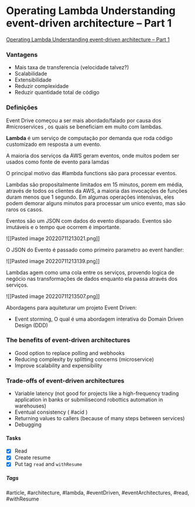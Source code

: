 # Operating Lambda Understanding event-driven architecture – Part 1
[Operating Lambda Understanding event-driven architecture – Part 1](https://aws.amazon.com/blogs/compute/operating-lambda-understanding-event-driven-architecture-part-1/)

### Vantagens

- Mais taxa de transferencia (velocidade talvez?)
- Scalabilidade
- Extensibilidade
- Reduzir complexidade
- Reduzir quantidade total de código

### Definições

Event Drive começou a ser mais abordado/falado por causa dos #microservices , os quais se beneficiam em muito com lambdas.

**Lambda** é um serviço de computação por demanda que roda código customizado em resposta a um evento.

A maioria dos serviços da AWS geram eventos, onde muitos podem ser usados como fonte de evento para lamdas

O principal motivo das #lambda functions são para processar eventos.

Lambdas são propositalmente limitados em 15 minutos, porem em média, através de todos os clientes da AWS, a maioria das invocações de funções duram menos que 1 segundo. Em algumas operações intensivas, eles podem demorar alguns minutos para processar um unico evento, mas são raros os casos.

Eventos são um JSON com dados do evento disparado. Eventos são imutáveis e o tempo que ocorrem é importante.

![[Pasted image 20220711213021.png]]

O JSON do Evento é passado como primeiro parametro ao event handler:

![[Pasted image 20220711213139.png]]

Lambdas agem como uma cola entre os serviços, provendo logica de negócio nas transformações de dados enquanto ela passa através dos serviços.

![[Pasted image 20220711213507.png]]

Abordagens para aquiteturar um projeto Event Driven:
- Event storming, O qual é uma abordagem interativa do Domain Driven Design (DDD)

### The benefits of event-driven architectures
- Good option to replace polling and webhooks
- Reducing complexity by splitting concerns (microservice)
- Improve scalability and expensibility

### Trade-offs of event-driven architectures
- Variable latency (not good for projects like a high-frequency trading application in banks or submilisecond robottics automation in warehouses)
- Eventual consistency ( #acid )
- Returning values to callers (because of many steps between services)
- Debugging

#### Tasks
- [x] Read
- [x] Create resume
- [x] Put tag `read` and `withResume`

##### Tags
#article, #architecture, #lambda, #eventDriven, #eventArchitectures, #read, #withResume
